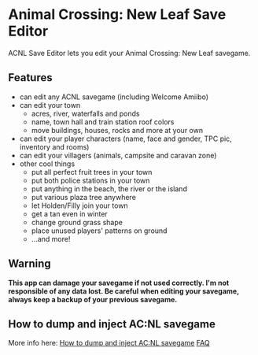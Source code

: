 # Animal Crossing: New Leaf Save Editor
ACNL Save Editor lets you edit your Animal Crossing: New Leaf savegame. 

## Features
* can edit any ACNL savegame (including Welcome Amiibo)
* can edit your town
  * acres, river, waterfalls and ponds
  * name, town hall and train station roof colors
  * move buildings, houses, rocks and more at your own
* can edit your player characters (name, face and gender, TPC pic, inventory and rooms)
* can edit your villagers (animals, campsite and caravan zone)
* other cool things
  * put all perfect fruit trees in your town
  * put both police stations in your town
  * put anything in the beach, the river or the island
  * put various plaza tree anywhere
  * let Holden/Filly join your town
  * get a tan even in winter
  * change ground grass shape
  * place unused players' patterns on ground
  * ...and more!
 
## Warning
**This app can damage your savegame if not used correctly. I'm not responsible of any data lost.
Be careful when editing your savegame, always keep a backup of your previous savegame.**

## How to dump and inject AC:NL savegame
More info here:
[How to dump and inject AC:NL savegame](http://www.marcrobledo.com/acnl-editor/help.html#Howto)
[FAQ](http://www.marcrobledo.com/acnl-editor/help.html#FAQ)
